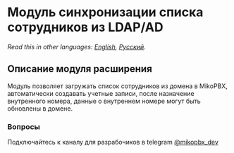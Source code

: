 # Модуль синхронизации списка сотрудников из LDAP/AD

_Read this in other languages:_ [_English_](./)_,_ [_Русский_](readme.ru.md)_._

## Описание модуля расширения

Модуль позволяет загружать список сотрудников из домена в MikoPBX, автоматически создавать учетные записи, после назначение внутренного номера, данные о внутреннем номере могут быть обновлены в домене.

### Вопросы

Подключайтесь к каналу для разрабочиков в telegram [@mikopbx\_dev](https://t.me/joinchat/AAPn5xSqZIpQnNnCAa3bBw)

